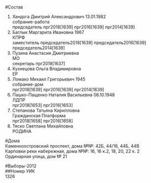 #Состав  
1. Хандога Дмитрий Александрович 13.01.1982  
    собрание-работа  
    председатель прг2018[1639] прг2016[1639] прг2014[1639]  
2. Баглык Маргарита Ивановна 1967  
    КПРФ  
    заместитель председатель2018[1639] председатель2016[1639] председатель2014[1639]  
3. Пузина Анастасия Дмитриевна  
    МО  
    секретарь прг2018[1637]  
4. Кузнецова Ольга Владимировна  
    ЕР  
5. Ломако Михаил Григорьевич 1945  
    собрание-дом  
    прг2018[1639] прг2016[1639] прг2014[1639]  
6. Пашко-Пащенко Наталия Васильевна 06.10.1948  
    ЛДПР  
    прг2018[1653] прг2016[1653]  
7. Степанова Татьяна Кирилловна  
    Гражданская Платформа  
    прг2018[1658] прг2016[1658]  
8. Тяско Светлана Михайловна  
    РОДИНА  
  
#Дома  
Каменноостровский проспект, дома №№: 42Б, 44/16, 44Б, 44В Карповки реки набережная, дома №№: 16, 16 к.2, 18, 20, 22 к. 2 Ординарная улица, дом № 21  
  
#Выборы-2012  
##Номер УИК  
1326  
